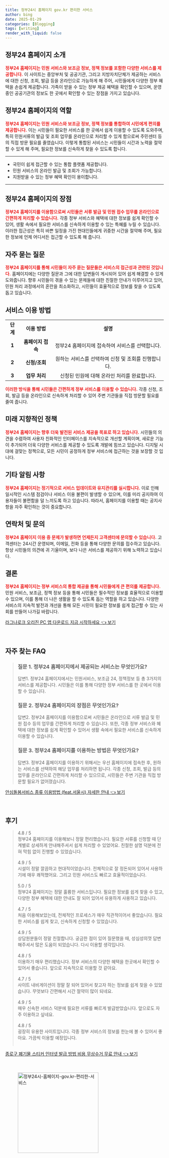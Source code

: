 ```yaml
---
title: 정부24시 홈페이지 gov.kr 편리한 서비스
author: bing
date: 2025-01-29
categories: [Blogging]
tags: [writing]
render_with_liquid: false
---
```



<h2 id='정부24_홈페이지_소개'>정부24 홈페이지 소개</h2>

<p><b><span style="color: #ee2323;">정부24 홈페이지는 민원 서비스와 보조금 정보, 정책 정보를 포함한 다양한 서비스를 제공합니다.</span></b> 이 사이트는 중앙부처 및 공공기관, 그리고 지방자치단체가 제공하는 서비스에 대한 신청, 조회, 발급 등을 온라인으로 가능하게 해 주어, 시민들에게 다양한 정부 혜택을 손쉽게 제공합니다. 가족이 받을 수 있는 정부 제공 혜택을 확인할 수 있으며, 운영 중인 공공기관의 정보도 한 곳에서 확인할 수 있는 장점을 가지고 있습니다.</p>

<h2 id='정부24_홈페이지의_역할'>정부24 홈페이지의 역할</h2>

<p><b><span style="color: #ee2323;">정부24 홈페이지는 민원 서비스와 보조금 정보, 정책 정보를 통합하여 시민에게 편의를 제공합니다.</span></b> 이는 시민들이 필요한 서비스를 한 곳에서 쉽게 이용할 수 있도록 도와주며, 특히 민원서류의 발급 및 조회 업무를 온라인으로 처리할 수 있게 함으로써 주민센터 등의 직접 방문 필요를 줄였습니다. 이렇게 통합된 서비스는 시민들이 시간과 노력을 절약할 수 있게 해 주며, 필요한 정보를 신속하게 찾을 수 있도록 합니다.</p>

<hr />

<ul>
    <li>국민이 쉽게 접근할 수 있는 통합 플랫폼 제공합니다.</li>
    <li>민원 서비스의 온라인 발급 및 조회가 가능합니다.</li>
    <li>지원받을 수 있는 정부 혜택 확인이 용이합니다.</li>
</ul>

<hr />

<h2 id='정부24_홈페이지의_장점'>정부24 홈페이지의 장점</h2>

<p><b><span style="color: #ee2323;">정부24 홈페이지를 이용함으로써 시민들은 서류 발급 및 민원 접수 업무를 온라인으로 간편하게 처리할 수 있습니다.</span></b> 각종 정부 서비스와 혜택에 대한 정보를 쉽게 확인할 수 있어, 생활 속에서 필요한 서비스를 신속하게 이용할 수 있는 특혜를 누릴 수 있습니다. 이러한 접근성은 특히 바쁜 일정을 가진 현대인들에게 귀중한 시간을 절약해 주며, 필요한 정보에 언제 어디서든 접근할 수 있도록 해 줍니다.</p>

<h2 id='자주묻는질문'>자주 묻는 질문</h2>

<p><b><span style="color: #ee2323;">정부24 홈페이지를 통해 시민들이 자주 묻는 질문들은 서비스의 접근성과 관련된 것입니다.</span></b> 홈페이지에는 다양한 질문과 그에 대한 답변들이 게시되어 있어 쉽게 해결할 수 있게 도와줍니다. 향후 시민들이 겪을 수 있는 문제들에 대한 친절한 안내가 이루어지고 있어, 민원 처리 과정에서의 혼란을 최소화하고, 시민들이 효율적으로 정보를 찾을 수 있도록 돕고 있습니다.</p>

<h2 id='서비스_이용방법'>서비스 이용 방법</h2>

<table>
    <tr>
        <td style="text-align: center; height: 17px;"><b>단계</b></td>
        <td style="text-align: center; height: 17px;"><b>이용 방법</b></td>
        <td style="text-align: center; height: 17px;"><b>설명</b></td>
    </tr>
    <tr>
        <td style="text-align: center; height: 17px;"><b>1</b></td>
        <td style="text-align: center; height: 17px;"><b>홈페이지 접속</b></td>
        <td style="text-align: center; height: 17px;">정부24 홈페이지에 접속하여 서비스를 선택합니다.</td>
    </tr>
    <tr>
        <td style="text-align: center; height: 17px;"><b>2</b></td>
        <td style="text-align: center; height: 17px;"><b>신청/조회</b></td>
        <td style="text-align: center; height: 17px;">원하는 서비스를 선택하여 신청 및 조회를 진행합니다.</td>
    </tr>
    <tr>
        <td style="text-align: center; height: 17px;"><b>3</b></td>
        <td style="text-align: center; height: 17px;"><b>업무 처리</b></td>
        <td style="text-align: center; height: 17px;">신청된 민원에 대해 온라인 처리를 완료합니다.</td>
    </tr>
</table>

<p><b><span style="color: #ee2323;">이러한 방식을 통해 시민들은 간편하게 정부 서비스를 이용할 수 있습니다.</span></b> 각종 신청, 조회, 발급 등을 온라인으로 신속하게 처리할 수 있어 주변 기관들을 직접 방문할 필요를 줄여 줍니다.</p>

<h2 id='미래지향적인_정책'>미래 지향적인 정책</h2>

<p><b><span style="color: #ee2323;">정부24 홈페이지는 향후 더욱 발전된 서비스 제공을 목표로 하고 있습니다.</span></b> 시민들의 의견을 수렴하여 사용자 친화적인 인터페이스를 지속적으로 개선할 계획이며, 새로운 기능이 추가되어 더욱 다양한 서비스를 제공할 수 있도록 개발에 힘쓰고 있습니다. 디지털 시대에 걸맞는 정책으로, 모든 시민이 공정하게 정부 서비스에 접근하는 것을 보장할 것 입니다.</p>

<h2 id='기타_알림사항'>기타 알림 사항</h2>

<p><b><span style="color: #ee2323;">정부24 홈페이지는 정기적으로 서비스 업데이트와 유지관리를 실시합니다.</span></b> 이로 인해 일시적인 시스템 점검이나 서비스 이용 불편이 발생할 수 있으며, 이를 미리 공지하여 이용자들이 불편함을 덜 느끼도록 하고 있습니다. 따라서, 홈페이지를 이용할 때는 공지사항을 자주 확인하는 것이 중요합니다.</p>

<h2 id='연락처_및_문의'>연락처 및 문의</h2>

<p><b><span style="color: #ee2323;">정부24 홈페이지 이용 중 문제가 발생하면 언제든지 고객센터에 문의할 수 있습니다.</span></b> 고객센터는 24시간 운영되며, 이메일, 전화 등을 통해 다양한 문의를 접수하고 있습니다. 항상 시민들의 의견에 귀 기울이며, 보다 나은 서비스를 제공하기 위해 노력하고 있습니다.</p>

<h2 id='결론'>결론</h2>

<p><b><span style="color: #ee2323;">정부24 홈페이지는 정부 서비스의 통합 제공을 통해 시민들에게 큰 편의를 제공합니다.</span></b> 민원 서비스, 보조금, 정책 정보 등을 통해 시민들은 필수적인 정보를 효율적으로 이용할 수 있으며, 이를 통해 더 나은 생활을 할 수 있도록 돕는 역할을 하고 있습니다. 다양한 서비스의 지속적 발전과 개선을 통해 모든 시민이 필요한 정보를 쉽게 접근할 수 있는 사회를 만들어 나가길 바랍니다.</p>


<p><a class="click-button" title="라그나로크 오리진 PC 앱 다운로드 지금 시작하세요" href="https://yellowplanner.github.io/posts/%EB%9D%BC%EA%B7%B8%EB%82%98%EB%A1%9C%ED%81%AC-%EC%98%A4%EB%A6%AC%EC%A7%84-PC-%EC%95%B1-%EB%8B%A4%EC%9A%B4%EB%A1%9C%EB%93%9C-%EC%A7%80%EA%B8%88-%EC%8B%9C%EC%9E%91%ED%95%98%EC%84%B8%EC%9A%94/" rel="dofollow">라그나로크 오리진 PC 앱 다운로드 지금 시작하세요 👈 보기</a></p><br>
<h2 id='자주_찾는_FAQ'>자주 찾는 FAQ</h2>
<div itemscope="" itemtype="https://schema.org/FAQPage"> 
<blockquote> 
<div itemscope="" itemprop="mainEntity" itemtype="https://schema.org/Question"> 
<h3 itemprop="name">질문 1. 정부24 홈페이지에서 제공되는 서비스는 무엇인가요?</h3> 
<div itemscope="" itemprop="acceptedAnswer" itemtype="https://schema.org/Answer"> 
<span itemprop="text"> 
<p>답변1. 정부24 홈페이지에서는 민원서비스, 보조금 24, 정책정보 등 총 3가지의 서비스를 제공합니다. 시민들은 이를 통해 다양한 정부 서비스를 한 곳에서 이용할 수 있습니다.</p> 
</span> 
</div> 
</div> 

<div itemscope="" itemprop="mainEntity" itemtype="https://schema.org/Question"> 
<h3 itemprop="name">질문 2. 정부24 홈페이지의 장점은 무엇인가요?</h3> 
<div itemscope="" itemprop="acceptedAnswer" itemtype="https://schema.org/Answer"> 
<span itemprop="text"> 
<p>답변2. 정부24 홈페이지를 이용함으로써 시민들은 온라인으로 서류 발급 및 민원 접수 등의 업무를 간편하게 처리할 수 있습니다. 또한, 각종 정부 서비스와 혜택에 대한 정보를 쉽게 확인할 수 있어서 생활 속에서 필요한 서비스를 신속하게 이용할 수 있습니다.</p> 
</span> 
</div> 
</div> 

<div itemscope="" itemprop="mainEntity" itemtype="https://schema.org/Question"> 
<h3 itemprop="name">질문 3. 정부24 홈페이지를 이용하는 방법은 무엇인가요?</h3> 
<div itemscope="" itemprop="acceptedAnswer" itemtype="https://schema.org/Answer"> 
<span itemprop="text"> 
<p>답변3. 정부24 홈페이지를 이용하기 위해서는 우선 홈페이지에 접속한 후, 원하는 서비스를 선택하여 해당 업무를 처리하면 됩니다. 각종 신청, 조회, 발급 등의 업무를 온라인으로 간편하게 처리할 수 있으므로, 시민들은 주변 기관을 직접 방문할 필요가 없어졌습니다.</p> 
</span> 
</div> 
</div> 
</blockquote> 
</div>
<p><a class="click-button" title="안심돌봄서비스 종류 이용방법 (feat.서울시) 자세한 안내" href="https://yellowplanner.github.io/posts/%EC%95%88%EC%8B%AC%EB%8F%8C%EB%B4%84%EC%84%9C%EB%B9%84%EC%8A%A4-%EC%A2%85%EB%A5%98-%EC%9D%B4%EC%9A%A9%EB%B0%A9%EB%B2%95-(feat.%EC%84%9C%EC%9A%B8%EC%8B%9C)-%EC%9E%90%EC%84%B8%ED%95%9C-%EC%95%88%EB%82%B4/" rel="dofollow">안심돌봄서비스 종류 이용방법 (feat.서울시) 자세한 안내 👈 보기</a></p><br>
<h2 id='후기'>후기</h2>
<div itemscope itemtype="https://schema.org/Product">
  <blockquote>
  <div itemprop="review" itemscope itemtype="https://schema.org/Review">
      <div itemprop="reviewRating" itemscope itemtype="https://schema.org/Rating"> <span itemprop="ratingValue">4.8</span> / <span itemprop="bestRating">5</span> </div>
      <span itemprop="reviewBody">정부24 홈페이지를 이용해보니 정말 편리했습니다. 필요한 서류를 신청할 때 단계별로 상세하게 안내해주셔서 쉽게 처리할 수 있었어요. 친절한 설명 덕분에 전혀 막힘 없이 진행할 수 있었습니다.</span>
  </div>
  <br>
  <div itemprop="review" itemscope itemtype="https://schema.org/Review">
      <div itemprop="reviewRating" itemscope itemtype="https://schema.org/Rating"> <span itemprop="ratingValue">4.9</span> / <span itemprop="bestRating">5</span> </div>
      <span itemprop="reviewBody">시설이 정말 깔끔하고 현대적이었습니다. 전체적으로 잘 정돈되어 있어서 사용하기에 매우 쾌적했어요. 그리고 민원 서비스도 빠르고 효율적이었습니다.</span>
  </div>
  <br>
  <div itemprop="review" itemscope itemtype="https://schema.org/Review">
      <div itemprop="reviewRating" itemscope itemtype="https://schema.org/Rating"> <span itemprop="ratingValue">5.0</span> / <span itemprop="bestRating">5</span> </div>
      <span itemprop="reviewBody">정부24 홈페이지는 정말 훌륭한 서비스입니다. 필요한 정보를 쉽게 찾을 수 있고, 다양한 정부 혜택에 대한 안내도 잘 되어 있어서 유용하게 사용하고 있습니다.</span>
  </div>
  <br>
  <div itemprop="review" itemscope itemtype="https://schema.org/Review">
      <div itemprop="reviewRating" itemscope itemtype="https://schema.org/Rating"> <span itemprop="ratingValue">4.7</span> / <span itemprop="bestRating">5</span> </div>
      <span itemprop="reviewBody">처음 이용해보았는데, 전체적인 프로세스가 매우 직관적이어서 좋았습니다. 필요한 서비스를 쉽게 찾고, 신속하게 신청할 수 있었습니다.</span>
  </div>
  <br>
  <div itemprop="review" itemscope itemtype="https://schema.org/Review">
      <div itemprop="reviewRating" itemscope itemtype="https://schema.org/Rating"> <span itemprop="ratingValue">4.9</span> / <span itemprop="bestRating">5</span> </div>
      <span itemprop="reviewBody">상담원분들이 정말 친절합니다. 궁금한 점이 있어 질문했을 때, 성심성의껏 답변해주셔서 많은 도움이 되었습니다. 다시 이용할 생각입니다.</span>
  </div>
  <br>
  <div itemprop="review" itemscope itemtype="https://schema.org/Review">
      <div itemprop="reviewRating" itemscope itemtype="https://schema.org/Rating"> <span itemprop="ratingValue">4.8</span> / <span itemprop="bestRating">5</span> </div>
      <span itemprop="reviewBody">이용하기 매우 편리했습니다. 정부 서비스의 다양한 혜택을 한곳에서 확인할 수 있어서 좋습니다. 앞으로 지속적으로 이용할 것 같아요.</span>
  </div>
  <br>
  <div itemprop="review" itemscope itemtype="https://schema.org/Review">
      <div itemprop="reviewRating" itemscope itemtype="https://schema.org/Rating"> <span itemprop="ratingValue">4.7</span> / <span itemprop="bestRating">5</span> </div>
      <span itemprop="reviewBody">사이트 내비게이션이 정말 잘 되어 있어서 찾고자 하는 정보를 쉽게 찾을 수 있었습니다. 무엇보다 간편해서 시간 절약이 많이 되네요.</span>
  </div>
  <br>
  <div itemprop="review" itemscope itemtype="https://schema.org/Review">
      <div itemprop="reviewRating" itemscope itemtype="https://schema.org/Rating"> <span itemprop="ratingValue">4.9</span> / <span itemprop="bestRating">5</span> </div>
      <span itemprop="reviewBody">매우 신속한 서비스 덕분에 필요한 서류를 빠르게 발급받았습니다. 앞으로도 자주 이용하고 싶네요.</span>
  </div>
  <br>
  <div itemprop="review" itemscope itemtype="https://schema.org/Review">
      <div itemprop="reviewRating" itemscope itemtype="https://schema.org/Rating"> <span itemprop="ratingValue">4.8</span> / <span itemprop="bestRating">5</span> </div>
      <span itemprop="reviewBody">굉장히 유용한 사이트입니다. 각종 정부 서비스의 정보를 한눈에 볼 수 있어서 좋아요. 가끔씩 이용할 예정입니다.</span>
  </div>
  <br>
  </blockquote>
</div>
<p><a class="click-button" title="종로구 폐기물 스티커 인터넷 발급 방법 비용 무상수거 무료 안내" href="https://yellowplanner.github.io/posts/%EC%A2%85%EB%A1%9C%EA%B5%AC-%ED%8F%90%EA%B8%B0%EB%AC%BC-%EC%8A%A4%ED%8B%B0%EC%BB%A4-%EC%9D%B8%ED%84%B0%EB%84%B7-%EB%B0%9C%EA%B8%89-%EB%B0%A9%EB%B2%95-%EB%B9%84%EC%9A%A9-%EB%AC%B4%EC%83%81%EC%88%98%EA%B1%B0-%EB%AC%B4%EB%A3%8C-%EC%95%88%EB%82%B4/" rel="dofollow">종로구 폐기물 스티커 인터넷 발급 방법 비용 무상수거 무료 안내 👈 보기</a></p><br>
<figure class="image"><img src="https://yellowplanner.github.io/assets/img/thumbnail/정부24시-홈페이지-gov.kr-편리한-서비스.webp" alt="정부24시-홈페이지-gov.kr-편리한-서비스" width="256" height="256"></figure>